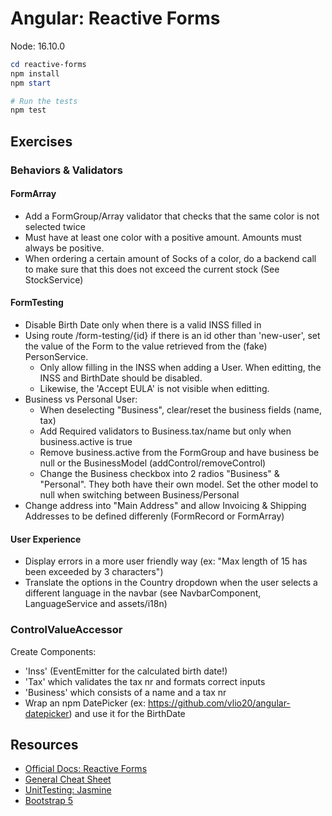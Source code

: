 Angular: Reactive Forms
=======================

Node: 16.10.0

```ps1
cd reactive-forms
npm install
npm start

# Run the tests
npm test
```

## Exercises

### Behaviors & Validators

#### FormArray

- Add a FormGroup/Array validator that checks that the same color is not selected twice
- Must have at least one color with a positive amount. Amounts must always be positive.
- When ordering a certain amount of Socks of a color, do a backend call to make sure that this does not exceed the current stock (See StockService)


#### FormTesting

- Disable Birth Date only when there is a valid INSS filled in
- Using route /form-testing/{id} if there is an id other than 'new-user', set the value of the Form to the value retrieved from the (fake) PersonService.
    - Only allow filling in the INSS when adding a User. When editting, the INSS and BirthDate should be disabled.
    - Likewise, the 'Accept EULA' is not visible when editting.
- Business vs Personal User:
    - When deselecting "Business", clear/reset the business fields (name, tax)
    - Add Required validators to Business.tax/name but only when business.active is true
    - Remove business.active from the FormGroup and have business be null or the BusinessModel (addControl/removeControl)
    - Change the Business checkbox into 2 radios "Business" & "Personal". They both have their own model. Set the other model to null when switching between Business/Personal
- Change address into "Main Address" and allow Invoicing & Shipping Addresses to be defined differenly (FormRecord or FormArray)


#### User Experience

- Display errors in a more user friendly way (ex: "Max length of 15 has been exceeded by 3 characters")
- Translate the options in the Country dropdown when the user selects a different language in the navbar (see NavbarComponent, LanguageService and assets/i18n)


### ControlValueAccessor

Create Components:

- 'Inss' (EventEmitter for the calculated birth date!)
- 'Tax' which validates the tax nr and formats correct inputs
- 'Business' which consists of a name and a tax nr
- Wrap an npm DatePicker (ex: https://github.com/vlio20/angular-datepicker) and use it for the BirthDate


## Resources

- [Official Docs: Reactive Forms](https://angular.io/guide/reactive-forms)
- [General Cheat Sheet](https://angular.io/guide/cheatsheet)
- [UnitTesting: Jasmine](https://itenium.be/blog/javascript/javascript-testing-jasmine-syntax/)
- [Bootstrap 5](https://getbootstrap.com/docs/5.0)
